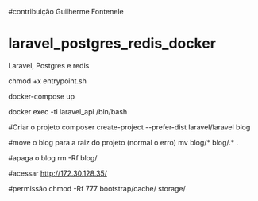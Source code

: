 #contribuição Guilherme Fontenele
# laravel_postgres_redis_docker
Laravel, Postgres e redis

chmod +x entrypoint.sh

docker-compose up

docker exec -ti laravel_api /bin/bash

#Criar o projeto composer create-project --prefer-dist laravel/laravel blog

#move o blog para a raiz do projeto (normal o erro) mv blog/* blog/.* .

#apaga o blog rm -Rf blog/

#acessar http://172.30.128.35/

#permissão chmod -Rf 777 bootstrap/cache/ storage/

